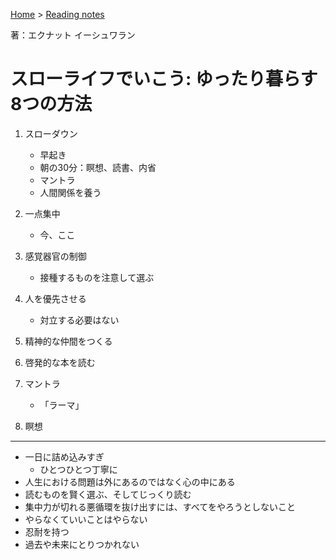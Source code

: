 <style>section h1 { color: #069; }</style>

[Home](/) > [Reading notes](/reading_notes/)

著：エクナット イーシュワラン

スローライフでいこう: ゆったり暮らす8つの方法
===

1. スローダウン
	* 早起き
	* 朝の30分：瞑想、読書、内省
	* マントラ
	* 人間関係を養う

2. 一点集中
	* 今、ここ

3. 感覚器官の制御
	* 接種するものを注意して選ぶ

4. 人を優先させる
	* 対立する必要はない

5. 精神的な仲間をつくる

6. 啓発的な本を読む

7. マントラ
	* 「ラーマ」

8. 瞑想

---

* 一日に詰め込みすぎ
	* ひとつひとつ丁寧に
* 人生における問題は外にあるのではなく心の中にある
* 読むものを賢く選ぶ、そしてじっくり読む
* 集中力が切れる悪循環を抜け出すには、すべてをやろうとしないこと
* やらなくていいことはやらない
* 忍耐を持つ
* 過去や未来にとりつかれない
